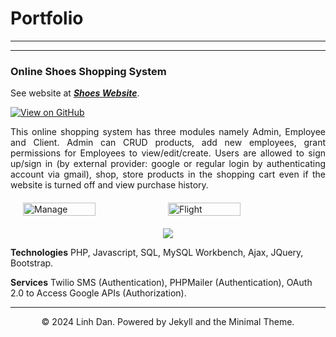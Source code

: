 # Portfolio
---

---
### Online Shoes Shopping System
See website at [***Shoes Website***](https://ld-shoe-php.000webhostapp.com/).

[![View on GitHub](https://img.shields.io/badge/GitHub-View_on_GitHub-blue?logo=GitHub)](https://github.com/LinhDancute/Online-Shoes-Shopping-System_PHP/tree/main/Web2)

<div style="text-align: justify">This online shopping system has three modules namely Admin, Employee and Client. Admin
can CRUD products, add new employees, grant permissions for Employees to view/edit/create. Users are
allowed to sign up/sign in (by external provider: google or regular login by authenticating account via
gmail), shop, store products in the shopping cart even if the website is turned off and view purchase
history.</div>

<div style="display: flex; justify-content: space-between; margin: 20px;">
    <img src="images/main-shoes.png" alt="Manage" width="50%">
    <img src="images/add-success.png" alt="Flight" width="50%">
</div>
<center><img src="images/statistics.png"/></center>

**Technologies** PHP, Javascript, SQL, MySQL Workbench, Ajax, JQuery, Bootstrap.

**Services** Twilio SMS (Authentication), PHPMailer (Authentication), OAuth 2.0 to Access Google APIs
(Authorization).

---
<center>© 2024 Linh Dan. Powered by Jekyll and the Minimal Theme.</center>

